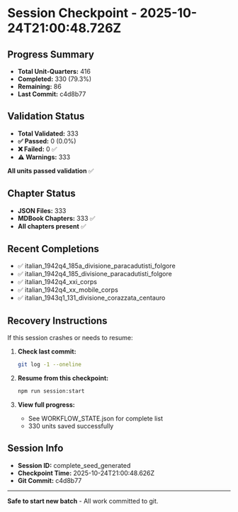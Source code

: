 # Session Checkpoint - 2025-10-24T21:00:48.726Z

## Progress Summary

- **Total Unit-Quarters:** 416
- **Completed:** 330 (79.3%)
- **Remaining:** 86
- **Last Commit:** c4d8b77

## Validation Status

- **Total Validated:** 333
- **✅ Passed:** 0 (0.0%)
- **❌ Failed:** 0 ✅
- **⚠️ Warnings:** 333

**All units passed validation** ✅

## Chapter Status

- **JSON Files:** 333
- **MDBook Chapters:** 333 ✅
- **All chapters present** ✅

## Recent Completions

- ✅ italian_1942q4_185a_divisione_paracadutisti_folgore
- ✅ italian_1942q4_185_divisione_paracadutisti_folgore
- ✅ italian_1942q4_xxi_corps
- ✅ italian_1942q4_xx_mobile_corps
- ✅ italian_1943q1_131_divisione_corazzata_centauro

## Recovery Instructions

If this session crashes or needs to resume:

1. **Check last commit:**
   ```bash
   git log -1 --oneline
   ```

2. **Resume from this checkpoint:**
   ```bash
   npm run session:start
   ```

3. **View full progress:**
   - See WORKFLOW_STATE.json for complete list
   - 330 units saved successfully

## Session Info

- **Session ID:** complete_seed_generated
- **Checkpoint Time:** 2025-10-24T21:00:48.626Z
- **Git Commit:** c4d8b77

---

**Safe to start new batch** - All work committed to git.
